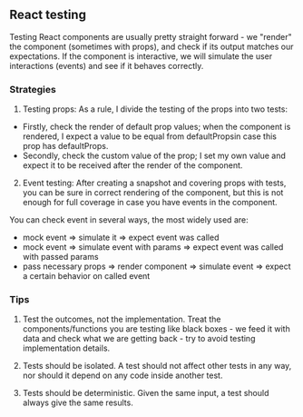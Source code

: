 ## React testing

Testing React components are usually pretty straight forward - we "render" the component (sometimes with props), and check if its output matches our expectations. If the component is interactive, we will simulate the user interactions (events) and see if it behaves correctly.

### Strategies

 1. Testing props: As a rule, I divide the testing of the props into two tests: 
 
 - Firstly, check the render of default prop values; when the component is rendered, I expect a value to be equal from defaultPropsin case this prop has defaultProps. 
 - Secondly, check the custom value of the prop; I set my own value and expect it to be received after the render of the component.


 2. Event testing: After creating a snapshot and covering props with tests, you can be sure in correct rendering of the component, but this is not enough for full coverage in case you have events in the component.
 
 You can check event in several ways, the most widely used are:

- mock event => simulate it => expect event was called
- mock event => simulate event with params => expect event was called with passed params
- pass necessary props => render component => simulate event => expect a certain behavior on called event

### Tips 

1. Test the outcomes, not the implementation. Treat the components/functions you are testing like black boxes - we feed it with data and check what we are getting back - try to avoid testing implementation details.

2. Tests should be isolated. A test should not affect other tests in any way, nor should it depend on any code inside another test.

3. Tests should be deterministic. Given the same input, a test should always give the same results.

